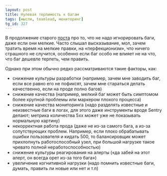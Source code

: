 ```yaml
---
layout: post
title: Нулевая терпимость к багам
tags: [мысли, teamlead, мониторинг]
tg_id: 327
---
```

В продолжение старого [поста](/2020/04/30/bugs.html) про то, что не надо игнорировать баги, даже если они мелкие. Часто слышал высказывание, мол, зачем тратить время на мелкие правки, на «перфекционизм», что ничего страшного не случится, особенно если баг особо не влияет не на что, что баг дешевле терпеть, чем править.

Однако при этом обычно редко рассматриваются такие факторы, как:

- снижение культуры разработки (например, зачем мне заводить баг, если все равно его не пофиксят, зачем мне стараться делать качественно, если на проде полно багов)
- снижение качества (например, мелкий баг может быть симптомом более крупной проблемы или маркером плохого процесса)
- снижение качества мониторинга (надо разделять известные и неизвестные баги в логах, для этого даже инструменты вроде Sentry делают; метрика количества 5xx может уже не показывать нормальную картину)
- некорректная работа прода (даже не из-за самого бага, а из-за сопутствующих проблем. Например, если плохо обрабатывать ошибки пользователя и кидать 500, то балансировщик может прихлопнуть работоспособный узел, при большой нагрузке такое чревато полной неработоспособностью)
- снижение культуры реагирования на алерты («да забей на этот алерт, он всегда орет из-за того бага»)
- увеличение когнитивной нагрузки (надо помнить известные баги, думать, править ли новые или нет и т.п)

